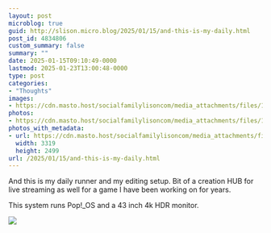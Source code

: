 ```yaml
---
layout: post
microblog: true
guid: http://slison.micro.blog/2025/01/15/and-this-is-my-daily.html
post_id: 4834806
custom_summary: false
summary: ""
date: 2025-01-15T09:10:49-0000
lastmod: 2025-01-23T13:00:48-0000
type: post
categories:
- "Thoughts"
images:
- https://cdn.masto.host/socialfamilylisoncom/media_attachments/files/113/831/584/882/225/376/original/3adc8ae9062f69b0.jpg
photos:
- https://cdn.masto.host/socialfamilylisoncom/media_attachments/files/113/831/584/882/225/376/original/3adc8ae9062f69b0.jpg
photos_with_metadata:
- url: https://cdn.masto.host/socialfamilylisoncom/media_attachments/files/113/831/584/882/225/376/original/3adc8ae9062f69b0.jpg
  width: 3319
  height: 2499
url: /2025/01/15/and-this-is-my-daily.html
---
```

<p>And this is my daily runner and my editing setup. Bit of a creation HUB for live streaming as well for a game I have been working on for years.</p><p>This system runs Pop!_OS and a 43 inch 4k HDR monitor.</p><p><img src="https://cdn.masto.host/socialfamilylisoncom/media_attachments/files/113/831/584/882/225/376/original/3adc8ae9062f69b0.jpg">
